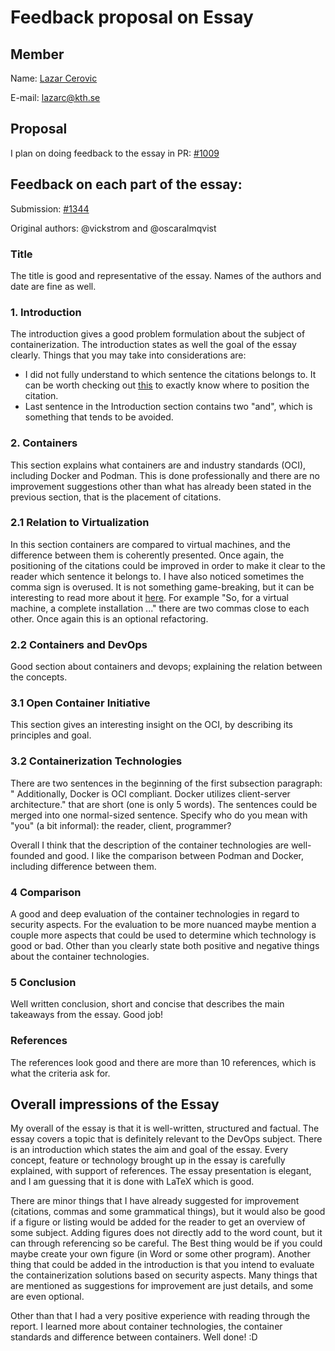 # Feedback proposal on Essay



## Member
Name: [Lazar Cerovic](https://github.com/lazarko)


E-mail: lazarc@kth.se


## Proposal
I plan on doing feedback to the essay in PR: [#1009](https://github.com/KTH/devops-course/pull/1009)


## Feedback on each part of the essay:
Submission: [#1344](https://github.com/KTH/devops-course/pull/1344)


Original authors: @vickstrom and @oscaralmqvist 
### Title
The title is good and representative of the essay. Names of the authors and date are fine as well. 
### 1. Introduction
The introduction gives a good problem formulation about the subject of 
containerization. The introduction states as well the goal of 
the essay clearly. Things that you may take into considerations are: 
* I did not fully understand to which sentence the citations belongs to. It can be
worth checking out [this](https://academia.stackexchange.com/questions/85477/where-should-citations-be-placed-relative-to-punctuation-e-g-full-stops-and-c) to exactly know where to position the citation. 
* Last sentence in the Introduction section contains two "and", which is something
that tends to be avoided.
### 2. Containers
This section explains what containers are and industry standards (OCI), including Docker and Podman. This is done professionally and there are no 
improvement suggestions other than what has already been stated in the previous section, that is the placement of citations. 

### 2.1 Relation to Virtualization
In this section containers are compared to virtual machines, and the difference between them is coherently presented. Once again, the positioning of the citations could be improved 
in order to make it clear to the reader which sentence it belongs to. I have also noticed sometimes the comma sign is overused. It is not something game-breaking, but it can be interesting to read more about it [here](https://www.scribendi.com/academy/articles/comma_rules_for_the_comma_obsessed.en.html). For
example "So, for a virtual machine, a complete installation ..." there are two commas close to each other. Once again this is an optional refactoring. 
### 2.2 Containers and DevOps
Good section about containers and devops; explaining the relation between the concepts. 
### 3.1 Open Container Initiative
This section gives an interesting insight on the OCI, by describing its principles and goal. 
### 3.2 Containerization Technologies
There are two sentences in the beginning of the first subsection paragraph: " Additionally, Docker is OCI compliant. Docker utilizes client-server
architecture." that are short (one is only 5 words). The sentences could be merged into one normal-sized sentence. Specify who do you mean with "you" (a bit informal): the reader, client, programmer? 


Overall I think that the description of the container technologies are well-founded and good. I like the comparison between Podman and Docker, including difference between them. 
### 4 Comparison
A good and deep evaluation of the container technologies in regard to security aspects. For the evaluation to be more nuanced maybe mention a couple more aspects that could be used to determine which technology is good or bad.
Other than you clearly state both positive and negative things about the container technologies. 
### 5 Conclusion
Well written conclusion, short and concise that describes the main takeaways from the essay. Good job!
### References
The references look good and there are more than 10 references, which is what the criteria ask for.  
## Overall impressions of the Essay
My overall of the essay is that it is well-written, structured and factual. The 
essay covers a topic that is definitely relevant to the DevOps subject. There is an introduction which states the aim and goal of the essay. Every concept, feature or technology brought 
up in the essay is carefully explained, with support of references. The essay presentation is elegant, and I am guessing that it is done with LaTeX which is good.

There are minor things that I have already suggested for improvement (citations, commas and some grammatical things), but it would 
also be good if a figure or listing would be added for the reader to get an overview of some subject. Adding figures does not directly add to the word count, but it can through referencing so be careful. The Best thing would be if you could maybe create your own figure (in Word or some other program). Another thing that could be added in the introduction is that you intend to evaluate 
the containerization solutions based on security aspects. Many things that are mentioned as suggestions for
improvement are just details, and some are even optional. 


Other than that I had a very positive experience with reading through the report. I learned more about container technologies, the container standards and difference between containers. Well done! :D  
